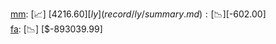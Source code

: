 [mm](record/mm/summary.md): [📈] [$4216.60]  
[ly](record/ly/summary.md): [📉] [$-602.00]  
[fa](record/fa/summary.md): [📉] [$-893039.99]  
